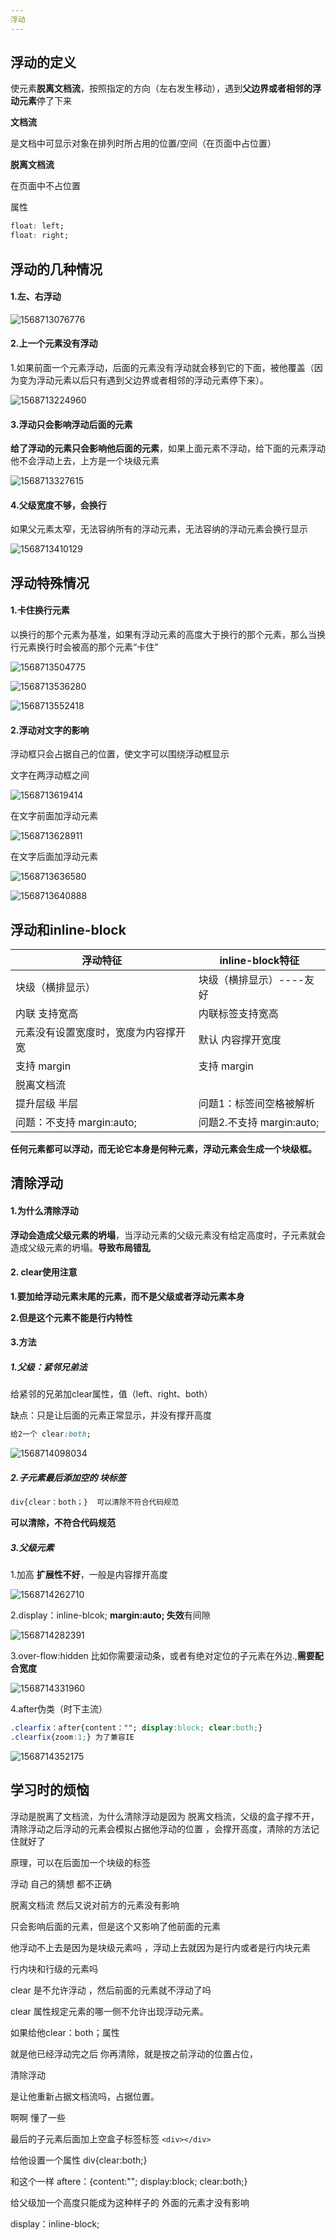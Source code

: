 ```yaml
---
浮动
---
```


## 浮动的定义

使元素**脱离文档流**，按照指定的方向（左右发生移动），遇到**父边界或者相邻的浮动元素**停了下来

**文档流**

是文档中可显示对象在排列时所占用的位置/空间（在页面中占位置）

**脱离文档流**

在页面中不占位置

属性

```css
float: left;
float: right;
```

## 浮动的几种情况

#### 1.左、右浮动

<img src="09-浮动.assets/1568713076776.png" alt="1568713076776"  />

#### 2.上一个元素没有浮动

1.如果前面一个元素浮动，后面的元素没有浮动就会移到它的下面，被他覆盖（因为变为浮动元素以后只有遇到父边界或者相邻的浮动元素停下来）。

![1568713224960](09-浮动.assets/1568713224960.png)

#### 3.浮动只会影响浮动后面的元素

**给了浮动的元素只会影响他后面的元素**，如果上面元素不浮动，给下面的元素浮动他不会浮动上去，上方是一个块级元素

![1568713327615](09-浮动.assets/1568713327615.png)

#### 4.父级宽度不够，会换行

如果父元素太窄，无法容纳所有的浮动元素，无法容纳的浮动元素会换行显示

![1568713410129](09-浮动.assets/1568713410129.png)

## 浮动特殊情况

#### 1.卡住换行元素

以换行的那个元素为基准，如果有浮动元素的高度大于换行的那个元素，那么当换行元素换行时会被高的那个元素“卡住”

![1568713504775](09-浮动.assets/1568713504775.png)

![1568713536280](09-浮动.assets/1568713536280.png)

![1568713552418](09-浮动.assets/1568713552418.png)

#### 2.浮动对文字的影响

浮动框只会占据自己的位置，使文字可以围绕浮动框显示

文字在两浮动框之间

![1568713619414](09-浮动.assets/1568713619414.png)

在文字前面加浮动元素

![1568713628911](09-浮动.assets/1568713628911.png)

在文字后面加浮动元素

![1568713636580](09-浮动.assets/1568713636580.png)

![1568713640888](09-浮动.assets/1568713640888.png)

## 浮动和inline-block

| 浮动特征                | inline-block特征       |
| ------------------- | -------------------- |
| 块级（横排显示）            | 块级（横排显示）----友好       |
| 内联  支持宽高            | 内联标签支持宽高             |
| 元素没有设置宽度时，宽度为内容撑开宽  | 默认 内容撑开宽度            |
| 支持 margin           | 支持 margin            |
| 脱离文档流               |                      |
| 提升层级 半层             | 问题1：标签间空格被解析         |
| 问题：不支持 margin:auto; | 问题2.不支持 margin:auto; |

**任何元素都可以浮动，而无论它本身是何种元素，浮动元素会生成一个块级框。**

## 清除浮动

#### 1.为什么清除浮动

**浮动会造成父级元素的坍塌**，当浮动元素的父级元素没有给定高度时，子元素就会造成父级元素的坍塌。**导致布局错乱**

#### 2. clear使用注意

**1.要加给浮动元素末尾的元素，而不是父级或者浮动元素本身**

**2.但是这个元素不能是行内特性**

#### 3.方法

##### 1.父级：紧邻兄弟法

给紧邻的兄弟加clear属性，值（left、right、both）

缺点：只是让后面的元素正常显示，并没有撑开高度

```css
给2一个 clear:both;
```

![1568714098034](09-浮动.assets/1568714098034.png)        

##### 2.子元素最后添加空的 块标签

```css
div{clear：both；}  可以清除不符合代码规范
```

**可以清除，不符合代码规范**

##### 3.父级元素

1.加高     **扩展性不好**，一般是内容撑开高度

![1568714262710](09-浮动.assets/1568714262710.png)

2.display：inline-blcok;  **margin:auto; 失效**有间隙

![1568714282391](09-浮动.assets/1568714282391.png)

3.over-flow:hidden   比如你需要滚动条，或者有绝对定位的子元素在外边.,**需要配合宽度**

![1568714331960](09-浮动.assets/1568714331960.png)

4.after伪类（时下主流）

```css
.clearfix：after{content：""; display:block; clear:both;}
.clearfix{zoom:1;} 为了兼容IE
```

![1568714352175](09-浮动.assets/1568714352175.png)

## 学习时的烦恼

浮动是脱离了文档流，为什么清除浮动是因为 脱离文档流，父级的盒子撑不开，  清除浮动之后浮动的元素会模拟占据他浮动的位置 ，会撑开高度，清除的方法记住就好了

原理，可以在后面加一个块级的标签

浮动  自己的猜想 都不正确

脱离文档流 然后又说对前方的元素没有影响

只会影响后面的元素，但是这个又影响了他前面的元素

他浮动不上去是因为是块级元素吗  ，浮动上去就因为是行内或者是行内块元素

行内块和行级的元素吗

clear 是不允许浮动 ，然后前面的元素就不浮动了吗

clear 属性规定元素的哪一侧不允许出现浮动元素。

如果给他clear：both；属性

就是他已经浮动完之后 你再清除，就是按之前浮动的位置占位，

清除浮动 

是让他重新占据文档流吗，占据位置。

啊啊  懂了一些 

最后的子元素后面加上空盒子标签标签  `<div></div>`

给他设置一个属性  div{clear:both;}

和这个一样 aftere：{content:""; display:block; clear:both;}

给父级加一个高度只能成为这种样子的 外面的元素才没有影响

display：inline-block;